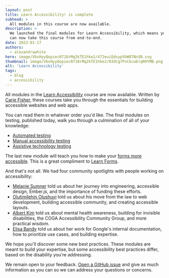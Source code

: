 ```yaml
---
layout: post
title: Learn Accessibility! is complete
subhead: >
  All modules in this course are now available.
description: >
  We launched the final modules for Learn Accessibility, which means you
  can now take this course from end-to-end.
date: 2023-01-17
authors:
  - alexandrawhite
hero: image/VbsHyyQopiec0718rMq2kTE1hke2/47JeuiQdxypVbW87NnSB.svg
thumbnail: image/VbsHyyQopiec0718rMq2kTE1hke2/03dCg7PsCbcwblqRHYMB.png
alt: 'Learn Accessibility'
tags:
  - blog
  - accessibility
---
```


All modules in the [Learn Accessibility](/learn/accessibility/) course are now
available. Written by [Carie Fisher](https://twitter.com/cariefisher), these
courses take you through the essentials for building accessible websites and
web apps.

You can read them in whatever order you'd like. The final modules on testing,
published today, walk you through a culmination of all of your knowledge:

* [Automated testing](/learn/accessibility/test-automated)
* [Manual accessibility testing](/learn/accessibility/test-manual)
* [Assistive technology testing](/learn/accessibility/test-assistive-technology)

The last new module will teach you how to make your
[forms more accessible](/learn/accessibility/forms). This is a great compliment
to [Learn Forms](/learn/forms/).

And that's not all. We had four community spotlights with people working on
accessibility:

* [Melanie Sumner](/community-highlight-melanie/) told us about her journey
  into engineering, accessible design, Ember.js, and the importance of funding
  these efforts.
* [Olutimilehin Olushuyi](/community-highlight-shuyi/) told us about his move
  from the law to web development, building accessible community, and creating
  accessible layouts.
* [Albert Kim](/community-highlight-albert-kim/) told us about mental health 
  awareness, building for invisible disabilities, the COGA Accessibility
  Community Group, and more practical wisdom.
* [Elisa Bandy](/community-highlight-elisa/) told us about her work for
  Google's internal documentation, how to prioritize use cases, and building
  expertise.

We hope you'll discover some new best practices. These modules are meant to
build your expertise, but some accessibility best practices differ, based on
the disability you're addressing.

We remain open to your feedback. [Open a GitHub issue](https://github.com/GoogleChrome/web.dev/issues/new/choose)
and give as much information as you can so we can address your questions or concerns.
